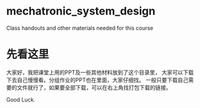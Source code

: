 # mechatronic_system_design
Class handouts and other materials needed for this course

# 先看这里

大家好，我把课堂上用的PPT及一些其他材料放到了这个目录里，
大家可以下载下去自己慢慢看。分组作业的PPT也在里面，大家仔细找。
一般只要下载自己需要的文件就行了，如果要全部下载，可以在右上角找打包下载的链接。

Good Luck.
